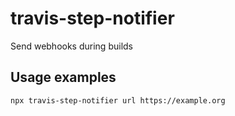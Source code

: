 # travis-step-notifier
Send webhooks during builds


## Usage examples

```
npx travis-step-notifier url https://example.org
```
